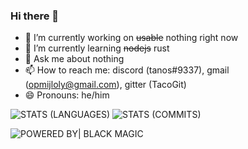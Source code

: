 ### Hi there 👋

- 🔭 I’m currently working on ~~usable~~ nothing right now
- 🌱 I’m currently learning ~~nodejs~~ rust
- 💬 Ask me about nothing
- 📫 How to reach me: discord (tanos#9337), gmail (opmijloly@gmail.com), gitter (TacoGit)
- 😄 Pronouns: he/him

![STATS (LANGUAGES)](https://github-readme-stats.vercel.app/api/top-langs/?username=TacoGit&layout=compact&theme=radical&hide_border=true)
![STATS (COMMITS)](https://github-readme-stats-sabesansathananthan.vercel.app/api?username=TacoGit&show_icons=true&hide_border=true&theme=radical)

![POWERED BY| BLACK MAGIC](https://forthebadge.com/images/badges/powered-by-black-magic.svg) <br/>
